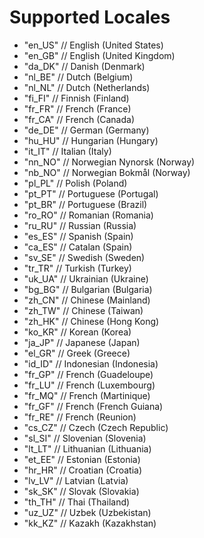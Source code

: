 # Supported Locales

- "en_US" // English (United States)
- "en_GB" // English (United Kingdom)
- "da_DK" // Danish (Denmark)
- "nl_BE" // Dutch (Belgium)
- "nl_NL" // Dutch (Netherlands)
- "fi_FI" // Finnish (Finland)
- "fr_FR" // French (France)
- "fr_CA" // French (Canada)
- "de_DE" // German (Germany)
- "hu_HU" // Hungarian (Hungary)
- "it_IT" // Italian (Italy)
- "nn_NO" // Norwegian Nynorsk (Norway)
- "nb_NO" // Norwegian Bokmål (Norway)
- "pl_PL" // Polish (Poland)
- "pt_PT" // Portuguese (Portugal)
- "pt_BR" // Portuguese (Brazil)
- "ro_RO" // Romanian (Romania)
- "ru_RU" // Russian (Russia)
- "es_ES" // Spanish (Spain)
- "ca_ES" // Catalan (Spain)
- "sv_SE" // Swedish (Sweden)
- "tr_TR" // Turkish (Turkey)
- "uk_UA" // Ukrainian (Ukraine)
- "bg_BG" // Bulgarian (Bulgaria)
- "zh_CN" // Chinese (Mainland)
- "zh_TW" // Chinese (Taiwan)
- "zh_HK" // Chinese (Hong Kong)
- "ko_KR" // Korean (Korea)
- "ja_JP" // Japanese (Japan)
- "el_GR" // Greek (Greece)
- "id_ID" // Indonesian (Indonesia)
- "fr_GP" // French (Guadeloupe)
- "fr_LU" // French (Luxembourg)
- "fr_MQ" // French (Martinique)
- "fr_GF" // French (French Guiana)
- "fr_RE" // French (Reunion)
- "cs_CZ" // Czech (Czech Republic)
- "sl_SI" // Slovenian (Slovenia)
- "lt_LT" // Lithuanian (Lithuania)
- "et_EE" // Estonian (Estonia)
- "hr_HR" // Croatian (Croatia)
- "lv_LV" // Latvian (Latvia)
- "sk_SK" // Slovak (Slovakia)
- "th_TH" // Thai (Thailand)
- "uz_UZ" // Uzbek (Uzbekistan)
- "kk_KZ" // Kazakh (Kazakhstan)
